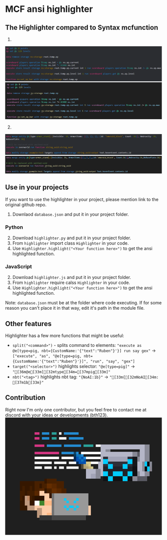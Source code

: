 # MCF ansi highlighter

## The Highlighter compared to Syntax mcfunction
1.
![highlighter](illustrations/highlighter1.png)
![vsc](illustrations/vsc1.png)

2.
![highlighter](illustrations/highlighter2.png)
![vsc](illustrations/vsc2.png)

## Use in your projects
If you want to use the highlighter in your project, please mention link to the original github repo.
1. Downlaod `database.json` and put it in your project folder.
### Python
2. Download `highlighter.py` and put it in your project folder.
3. From `highlighter` import class `Highlighter` in your code.
4. Use `Highlighter.highlight("<Your function here>")` to get the ansi highlighted function.
### JavaScript
2. Download `highlighter.js` and put it in your project folder.
3. From `highlighter` require calss `Highlighter` in your code.
4. Use `Highlighter.highlight("<Your function here>")` to get the ansi highlighted function.

Note: `database.json` must be at the folder where code executing. If for some reason you can't place it in that way, edit it's path in the module file.

## Other features
Highlighter has a few more functions that might be useful:
- `split("<command>")` - splits command to elements: `"execute as @e[type=pig, nbt={CustomName:'{"text":"Ruben"}'}] run say gex"` -> `["execute", "as", "@e[type=pig, nbt={CustomName:'{"text":"Ruben"}'}]", "run", "say", "gex"]`
- `target("<selector>")` highlights selector: `"@e[type=pig]"` -> `"[36m@e[33m[[32mtype[34m=[37mpig[33m]"`
- `nbt("<tag>")` highlights nbt tag: `"{NoAI:1b}"` -> `"[33m{[32mNoAI[34m: [37m1b[33m}"`

## Contribution
Right now I'm only one contributor, but you feel free to contact me at discord with your ideas or developments (bth123).
![contributors](illustrations/contributors.png)
